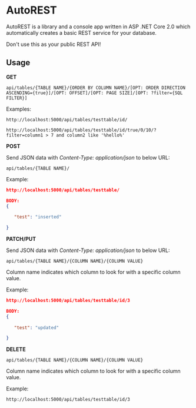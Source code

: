 # AutoREST

AutoREST is a library and a console app written in ASP .NET Core 2.0 which automatically creates a basic REST service for your database. 

Don't use this as your public REST API!

## Usage

**GET**

```url
api/tables/{TABLE NAME}/{ORDER BY COLUMN NAME}/[OPT: ORDER DIRECTION ASCENDING={true}]/[OPT: OFFSET]/[OPT: PAGE SIZE]/[OPT: ?filter={SQL FILTER}]
```

Examples:

```url
http://localhost:5000/api/tables/testtable/id/

http://localhost:5000/api/tables/testtable/id/true/0/10/?filter=column1 > 7 and column2 like '%hello%'
```

**POST**

Send JSON data with *Content-Type: application/json* to below URL:

```url
api/tables/{TABLE NAME}/
```

Example:

```json
http://localhost:5000/api/tables/testtable/

BODY:
{
    
   "test": "inserted"

}

```

**PATCH/PUT**

Send JSON data with *Content-Type: application/json* to below URL:

```url
api/tables/{TABLE NAME}/{COLUMN NAME}/{COLUMN VALUE}
```

Column name indicates which column to look for with a specific column value.

Example:

```json
http://localhost:5000/api/tables/testtable/id/3

BODY:
{
    
   "test": "updated"

}

```

**DELETE**

```url
api/tables/{TABLE NAME}/{COLUMN NAME}/{COLUMN VALUE}
```

Column name indicates which column to look for with a specific column value.

Example:

```url
http://localhost:5000/api/tables/testtable/id/3
```